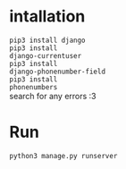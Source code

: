 # intallation
<code>pip3 install django</code>
<br>
<code>pip3 install django-currentuser</code>
<br>
<code>pip3 install django-phonenumber-field</code>
<br>
<code>pip3 install phonenumbers</code>
<br>
search for any errors :3

# Run

<code>python3 manage.py runserver</code>
